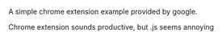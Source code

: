 A simple chrome extension example provided by google.

Chrome extension sounds productive, but .js seems annoying